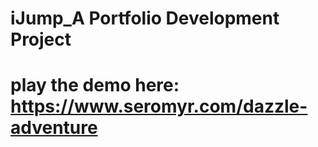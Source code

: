 # iJump_A Portfolio Development Project
# play the demo here: https://www.seromyr.com/dazzle-adventure
 
